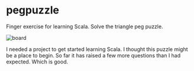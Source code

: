 pegpuzzle
=========

Finger exercise for learning Scala.  Solve the triangle peg puzzle.

![board](https://raw.github.com/spangiafora/pegpuzzle/master/images/pegs.jpg)

I needed a project to get started learning Scala.  I thought this puzzle might
be a place to begin.  So far it has raised a few more questions than I had
expected.  Which is good.



